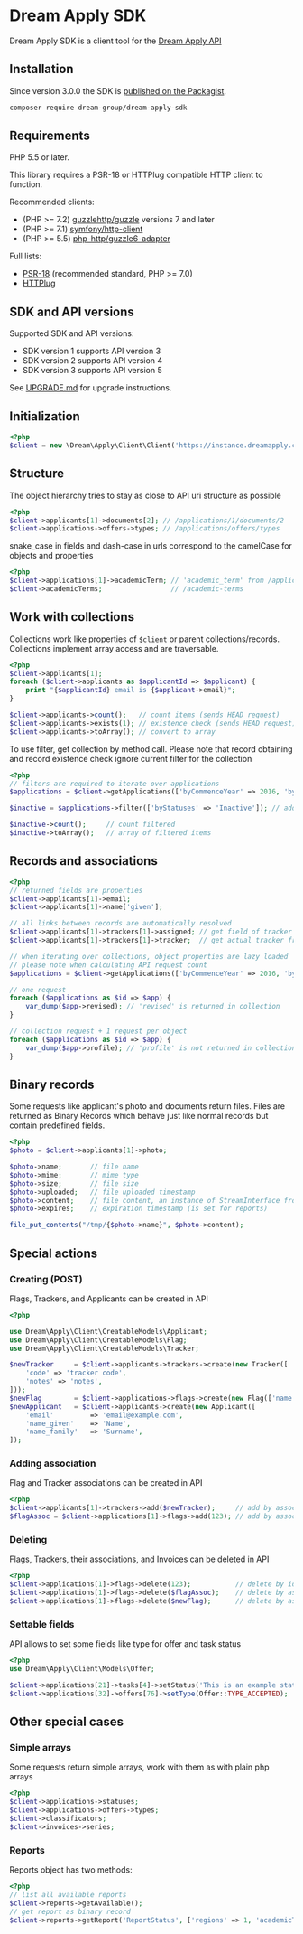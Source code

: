 # Dream Apply SDK

Dream Apply SDK is a client tool for the [Dream Apply API](http://docs.dreamgroup.info/doku.php?id=api:manual)

## Installation

Since version 3.0.0 the SDK is [published on the Packagist](https://packagist.org/packages/dream-group/dream-apply-sdk).

```bash
composer require dream-group/dream-apply-sdk
````

## Requirements

PHP 5.5 or later.

This library requires a PSR-18 or HTTPlug compatible HTTP client to function.

Recommended clients:

* (PHP >= 7.2) [guzzlehttp/guzzle](https://packagist.org/packages/guzzlehttp/guzzle) versions 7 and later
* (PHP >= 7.1) [symfony/http-client](https://packagist.org/packages/symfony/http-client)
* (PHP >= 5.5) [php-http/guzzle6-adapter](https://packagist.org/packages/php-http/guzzle6-adapter)

Full lists:

* [PSR-18](https://packagist.org/providers/psr/http-client-implementation) (recommended standard, PHP >= 7.0)
* [HTTPlug](https://packagist.org/providers/php-http/client-implementation)

## SDK and API versions

Supported SDK and API versions:

* SDK version 1 supports API version 3
* SDK version 2 supports API version 4
* SDK version 3 supports API version 5

See [UPGRADE.md](UPGRADE.md) for upgrade instructions.

## Initialization

```php
<?php
$client = new \Dream\Apply\Client\Client('https://instance.dreamapply.com/api/', 'abcdefghijklmnopqrstuvwxyz123456');
```

## Structure

The object hierarchy tries to stay as close to API uri structure as possible

```php
<?php
$client->applicants[1]->documents[2]; // /applications/1/documents/2
$client->applications->offers->types; // /applications/offers/types
```

snake_case in fields and dash-case in urls correspond to the camelCase for objects and properties

```php
<?php
$client->applications[1]->academicTerm; // 'academic_term' from /applications/1
$client->academicTerms;                 // /academic-terms
```

## Work with collections

Collections work like properties of ```$client``` or parent collections/records. Collections implement
array access and are traversable.

```php
<?php
$client->applicants[1];
foreach ($client->applicants as $applicantId => $applicant) {
    print "{$applicantId} email is {$applicant->email}";
}

$client->applicants->count();   // count items (sends HEAD request)
$client->applicants->exists(1); // existence check (sends HEAD request)
$client->applicants->toArray(); // convert to array
```

To use filter, get collection by method call. Please note that record obtaining and
record existence check ignore current filter for the collection

```php
<?php
// filters are required to iterate over applications
$applications = $client->getApplications(['byCommenceYear' => 2016, 'byStatuses' => 'Submitted']);

$inactive = $applications->filter(['byStatuses' => 'Inactive']); // add or override conditions in filter

$inactive->count();     // count filtered
$inactive->toArray();   // array of filtered items
```

## Records and associations

```php
<?php
// returned fields are properties 
$client->applicants[1]->email;
$client->applicants[1]->name['given'];

// all links between records are automatically resolved
$client->applicants[1]->trackers[1]->assigned; // get field of tracker association
$client->applicants[1]->trackers[1]->tracker;  // get actual tracker from association

// when iterating over collections, object properties are lazy loaded
// please note when calculating API request count
$applications = $client->getApplications(['byCommenceYear' => 2016, 'byStatuses' => 'Submitted']);

// one request
foreach ($applications as $id => $app) {
    var_dump($app->revised); // 'revised' is returned in collection
}

// collection request + 1 request per object
foreach ($applications as $id => $app) {
    var_dump($app->profile); // 'profile' is not returned in collection, we have to request it
}
```

## Binary records

Some requests like applicant's photo and documents return files. Files are returned as Binary Records
which behave just like normal records but contain predefined fields.

```php
<?php
$photo = $client->applicants[1]->photo;

$photo->name;       // file name
$photo->mime;       // mime type
$photo->size;       // file size
$photo->uploaded;   // file uploaded timestamp
$photo->content;    // file content, an instance of StreamInterface from PSR-7
$photo->expires;    // expiration timestamp (is set for reports)

file_put_contents("/tmp/{$photo->name}", $photo->content);
```

## Special actions

### Creating (POST)

Flags, Trackers, and Applicants can be created in API

```php
<?php

use Dream\Apply\Client\CreatableModels\Applicant;
use Dream\Apply\Client\CreatableModels\Flag;
use Dream\Apply\Client\CreatableModels\Tracker;

$newTracker     = $client->applicants->trackers->create(new Tracker([
    'code' => 'tracker code', 
    'notes' => 'notes',
]));
$newFlag        = $client->applications->flags->create(new Flag(['name' => 'flag name']));
$newApplicant   = $client->applicants->create(new Applicant([
    'email'         => 'email@example.com',
    'name_given'    => 'Name',
    'name_family'   => 'Surname',
]);
```

### Adding association

Flag and Tracker associations can be created in API

```php
<?php
$client->applicants[1]->trackers->add($newTracker);     // add by associated object
$flagAssoc = $client->applications[1]->flags->add(123); // add by associated object id, get assoc instance
```

### Deleting

Flags, Trackers, their associations, and Invoices can be deleted in API

```php
<?php
$client->applications[1]->flags->delete(123);           // delete by id
$client->applications[1]->flags->delete($flagAssoc);    // delete by association object
$client->applications[1]->flags->delete($newFlag);      // delete by associated record
```

### Settable fields

API allows to set some fields like type for offer and task status

```php
<?php
use Dream\Apply\Client\Models\Offer;

$client->applications[21]->tasks[4]->setStatus('This is an example status of a task.');
$client->applications[32]->offers[76]->setType(Offer::TYPE_ACCEPTED);
```

## Other special cases

### Simple arrays

Some requests return simple arrays, work with them as with plain php arrays

```php
<?php
$client->applications->statuses;
$client->applications->offers->types;
$client->classificators;
$client->invoices->series;
```

### Reports

Reports object has two methods:

```php
<?php
// list all available reports
$client->reports->getAvailable();
// get report as binary record
$client->reports->getReport('ReportStatus', ['regions' => 1, 'academicTerm' => 1, 'institutions' => 1]);
```
